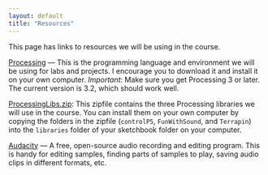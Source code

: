 ```yaml
---
layout: default
title: "Resources"
---
```


This page has links to resources we will be using in the course.

[Processing](http://processing.org) &mdash; This is the programming language and environment we will be using for labs and projects.  I encourage you to download it and install it on your own computer.  *Important*: Make sure you get Processing 3 or later.  The current version is 3.2, which should work well.

[ProcessingLibs.zip](resources/ProcessingLibs.zip): This zipfile contains the three Processing libraries we will use in the course.  You can install them on your own computer by copying the folders in the zipfile (`controlP5`, `FunWithSound`, and `Terrapin`) into the `libraries` folder of your sketchbook folder on your computer.

[Audacity](http://audacityteam.org/) &mdash; A free, open-source audio recording and editing program.  This is handy for editing samples, finding parts of samples to play, saving audio clips in different formats, etc.
